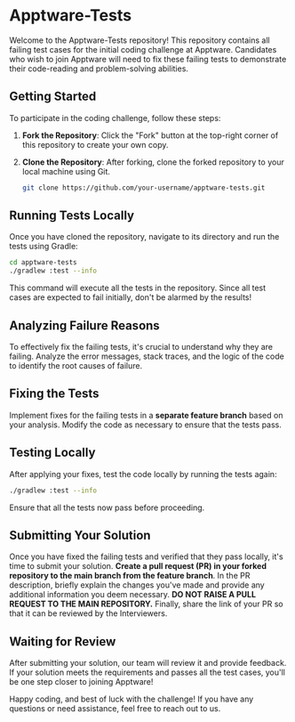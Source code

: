 # Apptware-Tests

Welcome to the Apptware-Tests repository! This repository contains all failing test cases for the
initial coding challenge at Apptware. Candidates who wish to join Apptware will need to fix these
failing tests to demonstrate their code-reading and problem-solving abilities.

## Getting Started

To participate in the coding challenge, follow these steps:

1. **Fork the Repository**: Click the "Fork" button at the top-right corner of this repository to
   create your own copy.

2. **Clone the Repository**: After forking, clone the forked repository to your local machine using
   Git.

    ```bash
    git clone https://github.com/your-username/apptware-tests.git
    ```

## Running Tests Locally

Once you have cloned the repository, navigate to its directory and run the tests using Gradle:

```bash
cd apptware-tests
./gradlew :test --info
```

This command will execute all the tests in the repository. Since all test cases are expected to fail
initially, don't be alarmed by the results!

## Analyzing Failure Reasons

To effectively fix the failing tests, it's crucial to understand why they are failing. Analyze the
error messages, stack traces, and the logic of the code to identify the root causes of failure.

## Fixing the Tests

Implement fixes for the failing tests in a **separate feature branch** based on your analysis.
Modify the code as necessary to ensure that the tests pass.

## Testing Locally

After applying your fixes, test the code locally by running the tests again:

```bash
./gradlew :test --info
```

Ensure that all the tests now pass before proceeding.

## Submitting Your Solution

Once you have fixed the failing tests and verified that they pass locally, it's time to submit your
solution. **Create a pull request (PR) in your forked repository to the main branch from the feature
branch**. In the PR description, briefly explain the changes you've made and provide any additional
information you deem necessary. **DO NOT RAISE A PULL REQUEST TO THE MAIN REPOSITORY.** Finally,
share the link of your PR
so that it can be reviewed by the Interviewers.

## Waiting for Review

After submitting your solution, our team will review it and provide feedback. If your solution meets
the requirements and passes all the test cases, you'll be one step closer to joining Apptware!

Happy coding, and best of luck with the challenge! If you have any questions or need assistance,
feel free to reach out to us.